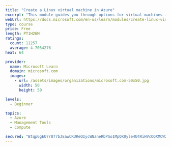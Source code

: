 ```yaml
---
title: "Create a Linux virtual machine in Azure"
excerpt: "This module guides you through options for virtual machines in Azure, creating and connecting a Linux virtual machine, and configuring your network settings."
webUrl: https://docs.microsoft.com/en-us/learn/modules/create-linux-virtual-machine-in-azure/
type: course
price: Free
length: PT1H26M
ratings:
  count: 11257
  average: 4.7054276
heat: 64

provider:
  name: Microsoft Learn
  domain: microsoft.com
  images:
    - url: /assets/images/organizations/microsoft.com-50x50.jpg
      width: 50
      height: 50

levels:
  - Beginner

topics:
  - Azure
  - Management Tools
  - Compute

secured: "Btqp6gEU7r877bJEawCRUReQIycWNaneRbPSo1MpQK0yle4U4RiHVcOQXMCW2CXV6Ca4RY0N6IbsDe1VwDtUI3qP2ACo3wQsUQlVEpNUfosYaLFkF9IZJtQuFqsy6DLGSWot4xYFH0CxZUqWw/s03fEAyS2nZSViAsh68pH6XdqlkboTp94lve4ZdZqnZgElcpmpJ/OcmEkjZN4mR1nK2zJE12ksRraPaHRFZ9vH9HEFhjDd+5xHq2KcbJr4VmGp1/j15x9eL6uAAmXrN/K05xWBWr8bIvsgz9zR5K4LyEuEGLLZAbhYCqVZoAq+NosSiQqeZ7G3p+25juOPw2ZSzORKb7wQFhj+XUEcjW+sVvLWHIAlQzsKvuSKQNdYRY4Buu9IAnHfgs/f5PpUXfBrj720HxAMLvK8dps5qQzRwAw=;3CyzJBWzHPLHC5LoUX+FLw=="
---
```


